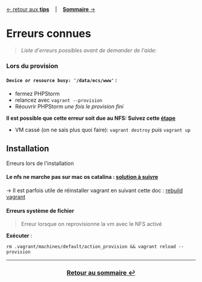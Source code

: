 [&larr; retour aux **tips**](5Tips.md) &nbsp;&nbsp; | &nbsp;&nbsp; [**Sommaire** &rarr;](0Sommaire.md)

# Erreurs connues
> *Liste d'erreurs possibles avant de demander de l'aide:* 

### Lors du provision

#### `Device or resource busy: '/data/ecs/www'` : 
- fermez PHPStorm 
- relancez avec `vagrant --provision`
- Réouvrir PHPStorm *une fois le provision fini*

**Il est possible que cette erreur soit due au NFS: Suivez cette [étape](#Erreurssystemedefichier)**

- VM cassé (on ne sais plus quoi faire): `vagrant destroy` puis `vagrant up`

## Installation

Erreurs lors de l'installation

#### Le **nfs** ne marche pas sur mac os catalina : [solution à suivre](https://stackoverflow.com/a/58547588 )

&rarr; Il est parfois utile de réinstaller vagrant en suivant cette doc : [rebuild vagrant](https://www.vagrantup.com/docs/installation/source.html)

#### Erreurs système de fichier
>Erreur lorsque on reprovisionne la vm avec le NFS activé

**Exécuter** : 
```
rm .vagrant/machines/default/action_provision && vagrant reload --provision
```
---
### <center>[Retour au sommaire &#8617;](0Sommaire.md)</center>